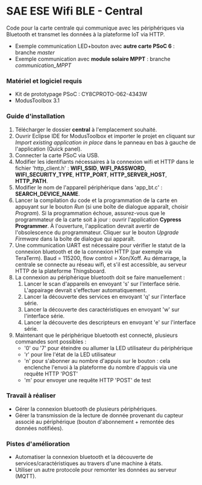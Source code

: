 # SAE ESE Wifi BLE - Central

Code pour la carte centrale qui communique avec les périphériques via Bluetooth et transmet les données à la plateforme IoT via HTTP.

* Exemple communication LED+bouton avec **autre carte PSoC 6** : branche *master* 
* Exemple communication avec **module solaire MPPT** : branche *communication_MPPT*

### Matériel et logiciel requis
- Kit de prototypage PSoC : CY8CPROTO-062-4343W
- ModusToolbox 3.1

### Guide d'installation

1. Télécharger le dossier **central** à l'emplacement souhaité.
2. Ouvrir Eclipse IDE for ModusToolbox et importer le projet en cliquant sur *Import existing application in place* dans le panneau en bas à gauche de l'application (Quick panel).
3. Connecter la carte PSoC via USB.
4. Modifier les identifiants nécessaires à la connexion wifi et HTTP dans le fichier 'http_client.h' : **WIFI_SSID**, **WIFI_PASSWORD**, **WIFI_SECURITY_TYPE**, **HTTP_PORT**, **HTTP_SERVER_HOST**, **HTTP_PATH**.
5. Modifier le nom de l'appareil périphérique dans 'app_bt.c' : **SEARCH_DEVICE_NAME**.
6. Lancer la compilation du code et la programmation de la carte en appuyant sur le bouton *Run* (si une boîte de dialogue apparaît, choisir *Program*). Si la programmation échoue, assurez-vous que le programmateur de la carte soit à jour : ouvrir l'application **Cypress Programmer**. À l'ouverture, l'application devrait avertir de l'obsolescence du programmateur. Cliquer sur le bouton *Upgrade Firmware* dans la boîte de dialogue qui apparaît.
7. Une communication UART est nécessaire pour vérifier le statut de la connexion bluetooth et de la connexion HTTP (par exemple via TeraTerm). Baud = 115200, flow control = Xon/Xoff. Au démarrage, la centrale se connecte au réseau wifi, et s'il est accessible, au serveur HTTP de la plateforme Thingsboard.
8. La connexion au périphérique bluetooth doit se faire manuellement :
   1. Lancer le scan d'appareils en envoyant 's' sur l'interface série. L'appairage devrait s'effectuer automatiquement.
   2. Lancer la découverte des services en envoyant 'q' sur l'interface série.
   3. Lancer la découverte des caractéristiques en envoyant 'w' sur l'interface série.
   4. Lancer la découverte des descripteurs en envoyant 'e' sur l'interface série.
9. Maintenant que le périphérique bluetooth est connecté, plusieurs commandes sont possibles :
   - '0' ou '7' pour éteindre ou allumer la LED utilisateur du périphérique
   - 'r' pour lire l'état de la LED utilisateur
   - 'n' pour s'abonner au nombre d'appuis sur le bouton : cela enclenche l'envoi à la plateforme du nombre d'appuis via une requête HTTP 'POST'
   - 'm' pour envoyer une requête HTTP 'POST' de test

### Travail à réaliser

- Gérer la connexion bluetooth de plusieurs périphériques.
- Gérer la transmission de la lecture de donnée provenant du capteur associé au périphérique (bouton d'abonnement + remontée des données notifiées).

### Pistes d'amélioration 

- Automatiser la connexion bluetooth et la découverte de services/caractéristiques au travers d'une machine à états.
- Utiliser un autre protocole pour remonter les données au serveur (MQTT).
